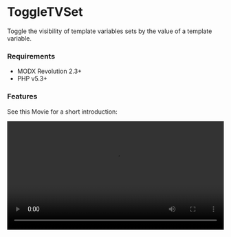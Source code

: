 # ToggleTVSet

Toggle the visibility of template variables sets by the value of a template
variable.

### Requirements

* MODX Revolution 2.3+
* PHP v5.3+

### Features

See this Movie for a short introduction:

<video width="100%" controls>
  <source src="https://cdn.jsdelivr.net/gh/Jako/ToggleTVSet@607c7004/docs/introduction.mp4" type="video/mp4">
</video>
